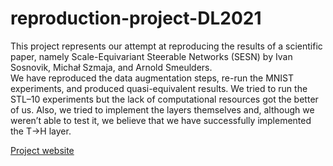 # reproduction-project-DL2021
This project represents our attempt at reproducing the results of a scientific paper, namely Scale-Equivariant Steerable Networks (SESN) by Ivan Sosnovik, Michał Szmaja, and Arnold Smeulders. <br>
We have reproduced the data augmentation steps, re-run the MNIST experiments, and produced quasi-equivalent results. We tried to run the STL–10 experiments but the lack of computational resources got the better of us. Also, we tried to implement the layers themselves and, although we weren’t able to test it, we believe that we have successfully implemented the T→H layer.

[Project website](https://spetrescu.github.io/)
